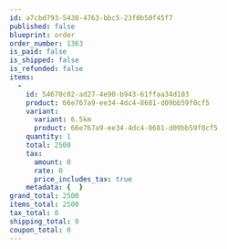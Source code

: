 ```yaml
---
id: a7cbd793-5430-4763-bbc5-23f0b50f45f7
published: false
blueprint: order
order_number: 1363
is_paid: false
is_shipped: false
is_refunded: false
items:
  -
    id: 54670c02-ad27-4e90-b943-61ffaa34d103
    product: 66e767a9-ee34-4dc4-8681-d09bb59f0cf5
    variant:
      variant: 6.5km
      product: 66e767a9-ee34-4dc4-8681-d09bb59f0cf5
    quantity: 1
    total: 2500
    tax:
      amount: 0
      rate: 0
      price_includes_tax: true
    metadata: {  }
grand_total: 2500
items_total: 2500
tax_total: 0
shipping_total: 0
coupon_total: 0
---
```

